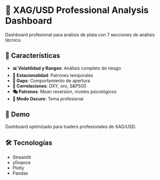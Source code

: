 # 🥈 XAG/USD Professional Analysis Dashboard

Dashboard profesional para análisis de plata con 7 secciones de análisis técnico.

## 🎯 Características

- **📊 Volatilidad y Rangos**: Análisis completo de riesgo
- **📅 Estacionalidad**: Patrones temporales
- **🌅 Gaps**: Comportamiento de apertura
- **🔗 Correlaciones**: DXY, oro, S&P500
- **🎭 Patrones**: Mean reversion, niveles psicológicos
- **🌙 Modo Oscuro**: Tema profesional

## 🚀 Demo

Dashboard optimizado para traders profesionales de XAG/USD.

## 🛠️ Tecnologías

- Streamlit
- yfinance
- Plotly
- Pandas
